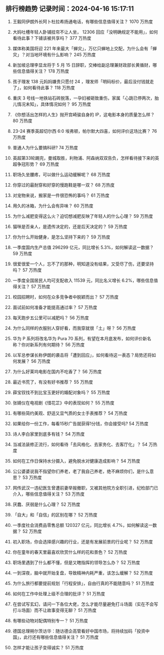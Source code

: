 
## 排行榜趋势 记录时间：2024-04-16 15:17:11
  
  1. 王毅同伊朗外长阿卜杜拉希扬通电话，有哪些信息值得关注？ 1070 万热度
    
  2. 大妈吐槽年轻人卧铺挂帘不让人坐， 12306 回应「没明确规定不能用」，如何看待此事？下铺该被共享吗？ 377 万热度
    
  3. 媒体称美国将迎 221 年来最大「蝉灾」，万亿只蝉地上交配，为什么会有「蝉灾」？对当地环境有什么影响？ 245 万热度
    
  4. 新加坡总理李显龙将于 5 月 15 日辞职，交棒给副总理兼财政部长黄循财，哪些信息值得关注？ 178 万热度
    
  5. 孩子理发 138 元妈妈嫌贵只愿付 24 ，理发师「明码标价，最后没付钱就走了」，如何看待此事？ 118 万热度
    
  6. 重庆 3 号线一地铁站石砖脱落，一孕妇被砸致重伤，家属「心跳已停两次，胎儿情况未知」，具体情况如何？ 95 万热度
    
  7. 《你想活出怎样的人生》抛开宫崎骏自身的 IP，这电影本身的质量怎么样？ 80 万热度
    
  8. 23-24 赛季英超切尔西 6:0 埃弗顿，帕尔默大四喜，如何评价这场比赛？ 76 万热度
    
  9. 普通人为什么要搞科研? 74 万热度
    
  10. 英超第33轮踢完，曼城取胜，利物浦、阿森纳双双告负，怎样看待接下来的英超争冠形势？ 69 万热度
    
  11. 职场久坐腰疼，可以做什么运动缓解呢？ 68 万热度
    
  12. 你穿过的最耐穿和好穿的慢跑鞋是哪一双？ 68 万热度
    
  13. 对宠物来说，搬家是一件很恐怖的事吗？ 61 万热度
    
  14. 用久的冰箱，为什么会有异味？ 60 万热度
    
  15. 为什么减肥变得这么火？迫切想减肥反映了年轻人的什么心理？ 59 万热度
    
  16. 猫咪是否亲人，是遗传决定的，还是后天决定的？ 59 万热度
    
  17. 你为什么开始健身，是怎么坚持下来的？ 59 万热度
    
  18. 一季度国内生产总值 296299 亿元，同比增⻓ 5.3%，如何解读这一数据？ 59 万热度
    
  19. 很爱很爱一个人，忘不了的那种，明知道没有结果，又受尽了伤，还要坚持吗？ 57 万热度
    
  20. 一季度全国居民人均可支配收入 11539 元，同比名义增长 6.2%，哪些信息值得关注？ 57 万热度
    
  21. 校园招聘时，如何在众多竞争者中脱颖而出？ 57 万热度
    
  22. 面试前如何准备才能提高通过率？ 57 万热度
    
  23. 每天跑步五公里可以减肥吗？ 56 万热度
    
  24. 为什么同样的衣服别人穿好看，而我穿就很「土」呀？ 56 万热度
    
  25. 华为 P 系列将改名华为 Pura 70 系列，有望在本月底发布，如何评价新名称？你对新系列有何期待？ 56 万热度
    
  26. 以军总参谋长称伊朗的袭击将「遭到回应」，如何看待这一表态？局势还将如何发展？ 56 万热度
    
  27. 为什么好莱坞电影在国内不吃香了？ 56 万热度
    
  28. 最近书荒了，有没有好书推荐？ 55 万热度
    
  29. 薛宝钗找不到比宝玉更好的婚配对象吗？ 55 万热度
    
  30. 张婧仪在电视剧《惜花芷》中的表现如何？ 55 万热度
    
  31. 有哪些简约美观、舒适又显气质的女士手表推荐？ 54 万热度
    
  32. 如果给你一份工作，每看15秒广告就获得1分钱，你会接受吗? 54 万热度
    
  33. 诗人李白家里到底多有钱？ 54 万热度
    
  34. 当减法装修正流行，如何看待「去风格化、去家务化、去客厅化」？ 54 万热度
    
  35. 如何在工作日保持水分摄入，避免脱水对健康造成影响？ 54 万热度
    
  36. 公公婆婆说我不指望你们养老，老了我自己养老，绝不麻烦你们，是什么意思？ 53 万热度
    
  37. 网传武汉一违纪医生曾遭前妻举报撤职，又被其他院方全职引进，纪检部门已介入，哪些信息值得关注？ 53 万热度
    
  38. 厌蠢、厌弱是什么心理？ 52 万热度
    
  39. 「自大」和「自信」的区别在哪？ 52 万热度
    
  40. 一季度社会消费品零售总额 120327 亿元，同比增长 4.7%，如何解读这一数据？ 52 万热度
    
  41. 初入职场，你会选择感兴趣的行业，还是有发展前景的行业呢？ 52 万热度
    
  42. 你在童年的春天里最喜欢欣赏什么样的花和景色？ 52 万热度
    
  43. 职场里遇到了什么都不懂，但是又瞎指挥的领导怎么办？ 52 万热度
    
  44. 一到深夜，脑中就开始复盘，导致精神内耗严重，该怎么缓解？ 52 万热度
    
  45. 为什么旅行都要提前规划「行程安排」，自由行真的不能随意吗？ 51 万热度
    
  46. 如何在工作中处理上级不合理的批评？ 51 万热度
    
  47. 在尝试写玄幻，请问一下各位大佬，怎么才能尽量避免打斗场面（实在不会写打斗场面）而不让故事变得无聊？ 51 万热度
    
  48. 有哪些动物对配偶特别专一？ 51 万热度
    
  49. 德国总理朔尔茨访华：随访德企高管看好中国市场，将持续加码「投资中国」，此行还有哪些信息值得关注？ 51 万热度
    
  50. 怎样才能让孩子变得诚实？ 51 万热度
    
